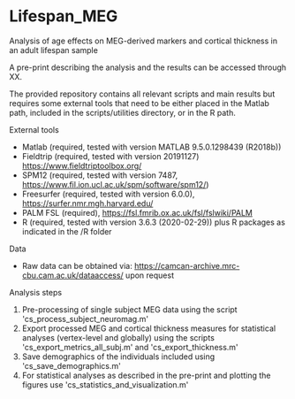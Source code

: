 # Lifespan_MEG

Analysis of age effects on MEG-derived markers and cortical thickness in an adult lifespan sample 

A pre-print describing the analysis and the results can be accessed through XX.

The provided repository contains all relevant scripts and main results but requires some external tools that need to be either placed in the Matlab path, included in the scripts/utilities directory, or in the R path.

External tools

- Matlab (required, tested with version MATLAB 9.5.0.1298439 (R2018b))
- Fieldtrip (required, tested with version 20191127) https://www.fieldtriptoolbox.org/
- SPM12 (required, tested with version 7487, https://www.fil.ion.ucl.ac.uk/spm/software/spm12/)
- Freesurfer (required, tested with version 6.0.0), https://surfer.nmr.mgh.harvard.edu/
- PALM FSL (required), https://fsl.fmrib.ox.ac.uk/fsl/fslwiki/PALM
- R (required, tested with version 3.6.3 (2020-02-29)) plus R packages as indicated in the /R folder

Data

- Raw data can be obtained via: https://camcan-archive.mrc-cbu.cam.ac.uk/dataaccess/ upon request

Analysis steps

1. Pre-processing of single subject MEG data using the script 'cs_process_subject_neuromag.m' 
2. Export processed MEG and cortical thickness measures for statistical analyses (vertex-level and globally) using the scripts 'cs_export_metrics_all_subj.m' and 'cs_export_thickness.m'
3. Save demographics of the individuals included using 'cs_save_demographics.m'
4. For statistical analyses as described in the pre-print and plotting the figures use 'cs_statistics_and_visualization.m' 
